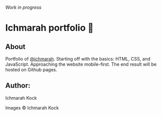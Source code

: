 *Work in progress*
# Ichmarah portfolio :tada:

## About
Portfolio of [@ichmarah](https://twitter.com/ichmarah). Starting off with the basics: HTML, CSS, and JavaScript. Approaching the website mobile-first.
The end result will be hosted on Github pages.  

## Author:
Ichmarah Kock  

Images © Ichmarah Kock
